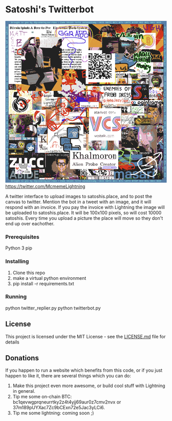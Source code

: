 # Satoshi's Twitterbot

![Beautiful, isn't it.](satoshis_images/latest_canvas.png?raw=true "Lightning wonderland")
https://twitter.com/McmemeLightning

A twitter interface to upload images to satoshis.place, and to post the canvas to twitter.
Mention the bot in a tweet with an image, and it will respond with an invoice. If you pay the
invoice with Lightning the image will be uploaded to satoshis.place. It will be 100x100 pixels, so will cost 10000 satoshis. Every time you upload a picture the place will move so they don't end up over eachother.

### Prerequisites

Python 3
pip


### Installing

1) Clone this repo
2) make a virtual python environment
3) pip install -r requirements.txt

### Running
python twitter_replier.py 
python twitterbot.py

## License

This project is licensed under the MIT License - see the [LICENSE.md](LICENSE.md) file for details

## Donations

If you happen to run a website which benefits from this code,
or if you just happen to like it, there are several things which you can do:

1) Make this project even more awesome, or build cool stuff with Lightning in general.
2) Tip me some on-chain BTC: bc1qevwgprqneurrtky2z4t4yjj69aur0z7cmv2nvx
or 37m189pUYXac7Zc9bCExn72e5Jac3yLCi6.
3) Tip me some lightning: coming soon ;)
